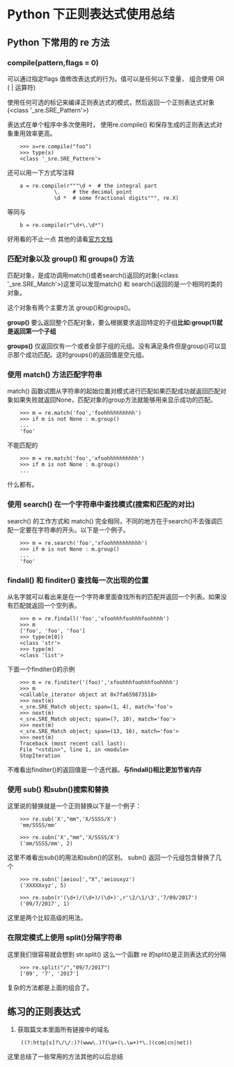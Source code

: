 # Python 下正则表达式使用总结

## Python 下常用的 re 方法

### compile(pattern,flags = 0)

可以通过指定flags 值修改表达式的行为。值可以是任何以下变量， 组合使用 OR ( | 运算符)

使用任何可选的标记来编译正则表达式的模式，然后返回一个正则表达式对象(\<class '_sre.SRE_Pattern'\>)

表达式在单个程序中多次使用时， 使用re.compile() 和保存生成的正则表达式对象重用效率更高。

        >>> x=re.compile("foo")
        >>> type(x)
        <class '_sre.SRE_Pattern'>

还可以用一下方式写注释

        a = re.compile(r"""\d +  # the integral part
                   \.    # the decimal point
                   \d *  # some fractional digits""", re.X)

等同与

        b = re.compile(r"\d+\.\d*")

好用看的不止一点
其他的请看[官方文档](http://python.usyiyi.cn/translate/python_352/library/re.html#module-re)

### 匹配对象以及 group() 和 groups() 方法

匹配对象，是成功调用match()或者search()返回的对象(\<class '_sre.SRE_Match'\>)这里可以发现match() 和 search()返回的是一个相同的类的对象。

这个对象有两个主要方法 group()和groups()。

**group()** 要么返回整个匹配对象，要么根据要求返回特定的子组**比如:group(1)就是返回第一个子组**

**groups()** 仅返回仅有一个或者全部子组的元组。没有满足条件但是group()可以显示那个成功匹配。这时groups()的返回值是空元组。

### 使用 match() 方法匹配字符串

match() 函数试图从字符串的起始位置对模式进行匹配如果匹配成功就返回匹配对象如果失败就返回None，匹配对象的group方法就能够用来显示成功的匹配。

        >>> m = re.match('foo','foohhhhhhhhhh')
        >>> if m is not None : m.group()
        ...
        'foo'

不能匹配的

        >>> m = re.match('foo','xfoohhhhhhhhhh')
        >>> if m is not None : m.group()
        ... 
什么都有。
### 使用 search() 在一个字符串中查找模式(搜索和匹配的对比)

search() 的工作方式和 match() 完全相同，不同的地方在于search()不去强调匹配一定要在字符串的开头。以下是一个例子。

        >>> m = re.search('foo','xfoohhhhhhhhhh')
        >>> if m is not None : m.group()
        ... 
        'foo'

### findall() 和 finditer() 查找每一次出现的位置

从名字就可以看出来是在一个字符串里面查找所有的匹配并返回一个列表。如果没有匹配就返回一个空列表。

        >>> m = re.findall('foo','xfoohhhfoohhhfoohhhh')
        >>> m
        ['foo', 'foo', 'foo']
        >>> type(m[0])
        <class 'str'>
        >>> type(m)
        <class 'list'>

下面一个finditer()的示例

        >>> m = re.finditer('(foo)','xfoohhhfoohhhfoohhhh')
        >>> m
        <callable_iterator object at 0x7fa659873518>
        >>> next(m)
        <_sre.SRE_Match object; span=(1, 4), match='foo'>
        >>> next(m)
        <_sre.SRE_Match object; span=(7, 10), match='foo'>
        >>> next(m)
        <_sre.SRE_Match object; span=(13, 16), match='foo'>
        >>> next(m)
        Traceback (most recent call last):
        File "<stdin>", line 1, in <module>
        StopIteration

不难看出finditer()的返回值是一个迭代器。**与findall()相比更加节省内存**
### 使用 sub() 和subn()搜索和替换

这里说的替换就是一个正则替换以下是一个例子：

        >>> re.sub('X',"mm",'X/SSSS/X')
        'mm/SSSS/mm'

        >>> re.subn('X',"mm",'X/SSSS/X')
        ('mm/SSSS/mm', 2)

这里不难看出sub()的用法和subn()的区别。
subn() 返回一个元组包含替换了几个

        >>> re.subn('[aeiou]',"X",'aeiouxyz')
        ('XXXXXxyz', 5)

        >>> re.subn(r'(\d+)/(\d+)/(\d+)',r'\2/\1/\3','7/09/2017')
        ('09/7/2017', 1)

这里是两个比较高级的用法。

### 在限定模式上使用 split()分隔字符串

这里我们很容易就会想到 str.split() 这么一个函数 re 的split()是正则表达式的分隔

        >>> re.split("/","09/7/2017")
        ['09', '7', '2017']

复杂的方法都是上面的组合了。


## 练习的正则表达式

1. 获取篇文本里面所有链接中的域名

        ((?:http[s]?\/\/:)?(www\.)?(\w+(\.\w+)*\.)(com|cn|net))


这里总结了一些常用的方法其他的以后总结